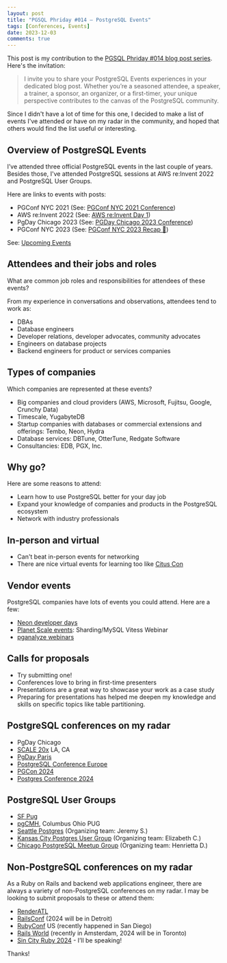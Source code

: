 ```yaml
---
layout: post
title: "PGSQL Phriday #014 — PostgreSQL Events"
tags: [Conferences, Events]
date: 2023-12-03
comments: true
---
```


This post is my contribution to the [PGSQL Phriday #014 blog post series](https://www.pgsqlphriday.com/2023/11/pgsql-phriday-014/). Here's the invitation:

> I invite you to share your PostgreSQL Events experiences in your dedicated blog post. Whether you’re a seasoned attendee, a speaker, a trainer, a sponsor, an organizer, or a first-timer, your unique perspective contributes to the canvas of the PostgreSQL community.

Since I didn't have a lot of time for this one, I decided to make a list of events I've attended or have on my radar in the community, and hoped that others would find the list useful or interesting.

## Overview of PostgreSQL Events

I’ve attended three official PostgreSQL events in the last couple of years. Besides those, I've attended PostgreSQL sessions at AWS re:Invent 2022 and PostgreSQL User Groups.

Here are links to events with posts:

* PGConf NYC 2021 (See: [PGConf NYC 2021 Conference](/blog/2021/12/06/pgconf-nyc-2021))
* AWS re:Invent 2022 (See: [AWS re:Invent Day 1](/blog/2022/11/28/aws-reinvent-day1))
* PgDay Chicago 2023 (See: [PGDay Chicago 2023 Conference](/blog/2023/05/24/pgday-chicago))
* PGConf NYC 2023 (See: [PGConf NYC 2023 Recap 🐘](/blog/2023/10/10/pgconf-nyc-2023))

See: [Upcoming Events](https://www.postgresql.org/about/events/)


## Attendees and their jobs and roles
What are common job roles and responsibilities for attendees of these events?

From my experience in conversations and observations, attendees tend to work as:
* DBAs
* Database engineers
* Developer relations, developer advocates, community advocates
* Engineers on database projects
* Backend engineers for product or services companies


## Types of companies
Which companies are represented at these events?

* Big companies and cloud providers (AWS, Microsoft, Fujitsu, Google, Crunchy Data)
* Timescale, YugabyteDB
* Startup companies with databases or commercial extensions and offerings: Tembo, Neon, Hydra
* Database services: DBTune, OtterTune, Redgate Software
* Consultancies: EDB, PGX, Inc.

## Why go?
Here are some reasons to attend:

* Learn how to use PostgreSQL better for your day job
* Expand your knowledge of companies and products in the PostgreSQL ecosystem
* Network with industry professionals

## In-person and virtual

* Can't beat in-person events for networking
* There are nice virtual events for learning too like [Citus Con](https://www.citusdata.com/cituscon/2023/)

## Vendor events
PostgreSQL companies have lots of events you could attend. Here are a few:

- [Neon developer days](https://devdays.neon.tech)
- [Planet Scale events](https://planetscale.com/events): Sharding/MySQL Vitess Webinar
- [pganalyze webinars](https://pganalyze.com/resources)


## Calls for proposals
- Try submitting one!
- Conferences love to bring in first-time presenters
- Presentations are a great way to showcase your work as a case study
- Preparing for presentations has helped me deepen my knowledge and skills on specific topics like table partitioning.


## PostgreSQL conferences on my radar
- PgDay Chicago 
- [SCALE 20x](https://www.socallinuxexpo.org/scale/20x) LA, CA
- [PgDay Paris](https://2023.pgday.paris)
- [PostgreSQL Conference Europe](https://2023.pgconf.eu)
- [PGCon 2024](https://www.pgcon.org/2024/)
- [Postgres Conference 2024](https://postgresconf.org)


## PostgreSQL User Groups
- [SF Pug](https://wiki.postgresql.org/wiki/SFPUG)
- [pgCMH](https://www.meetup.com/postgrescmh/), Columbus Ohio PUG
- [Seattle Postgres](https://www.meetup.com/seattle-postgres/) (Organizing team: Jeremy S.)
- [Kansas City Postgres User Group](https://www.meetup.com/kansas-city-postgres-user-group/) (Organizing team: Elizabeth C.)
- [Chicago PostgreSQL Meetup Group](https://www.meetup.com/chicago-postgresql-user-group/) (Organizing team: Henrietta D.)


## Non-PostgreSQL conferences on my radar
As a Ruby on Rails and backend web applications engineer, there are always a variety of non-PostgreSQL conferences on my radar. I may be looking to submit proposals to these or attend them:

* [RenderATL](https://www.renderatl.com)
* [RailsConf](https://www.railsconf.org) (2024 will be in Detroit)
* [RubyConf](https://rubyconf.org) US (recently happened in San Diego)
* [Rails World](https://rubyonrails.org/world) (recently in Amsterdam, 2024 will be in Toronto)
* [Sin City Ruby 2024](https://www.sincityruby.com) - I’ll be speaking!

Thanks!